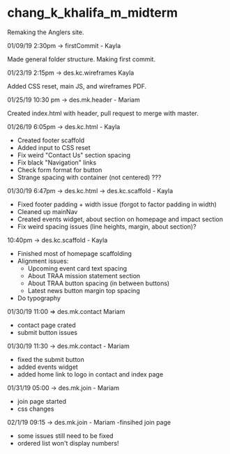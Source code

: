 # chang_k_khalifa_m_midterm

Remaking the Anglers site.

01/09/19 2:30pm -> firstCommit - Kayla 

Made general folder structure. Making first commit. 

01/23/19 2:15pm -> des.kc.wireframes Kayla

Added CSS reset, main JS, and wireframes PDF.

01/25/19 10:30 pm -> des.mk.header - Mariam

Created index.html with header, pull request to merge with master.

01/26/19 6:05pm -> des.kc.html - Kayla

- Created footer scaffold
- Added input to CSS reset
- Fix weird "Contact Us" section spacing
- Fix black "Navigation" links
- Check form format for button
- Strange spacing with container (not centered) ???

01/30/19 6:47pm -> des.kc.html -> des.kc.scaffold - Kayla

- Fixed footer padding + width issue (forgot to factor padding in width)
- Cleaned up mainNav
- Created events widget, about section on homepage and impact section
- Fix weird spacing issues (line heights, margin, about section)?

10:40pm -> des.kc.scaffold - Kayla

- Finished most of homepage scaffolding
- Alignment issues:
	- Upcoming event card text spacing
	- About TRAA mission statement section
	- About TRAA button spacing (in between buttons)
	- Latest news button margin top spacing
- Do typography

01/30/19 11:00 => des.mk.contact Mariam
- contact page crated 
- submit button issues

01/30/19 11:30 -> des.mk.contact - Mariam
- fixed the submit button
- added events widget
- added home link to logo in contact and index page

01/31/19 05:00 -> des.mk.join - Mariam
- join page started
- css changes

02/1/19 09:15 -> des.mk.join - Mariam
-finsihed join page
- some issues still need to be fixed
- ordered list won't display numbers!
